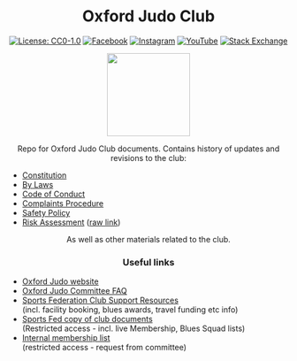 <div align="center">

# Oxford Judo Club

[![License: CC0-1.0](https://img.shields.io/badge/License-CC0_1.0-lightgrey.svg)](<http://creativecommons.org/publicdomain/zero/1.0/>) [![Facebook](https://img.shields.io/badge/-%231877F2.svg?logo=Facebook&logoColor=white)](https://www.facebook.com/groups/oxfordjudo/) [![Instagram](https://img.shields.io/badge/-%23E4405F.svg?logo=Instagram&logoColor=white)](https://www.instagram.com/oxfordjudo/) [![YouTube](https://img.shields.io/badge/-%23FF0000.svg?logo=YouTube&logoColor=white)](https://www.youtube.com/channel/UCshE6bR3LfpkElqKC1vLfjw) [![Stack Exchange](https://img.shields.io/badge/-%23ffffff.svg?logo=StackExchange&logoColor=white)](https://stackoverflowteams.com/c/oxford-judo)

<img src=".assets/img/oxford_judo_logo_400x400.png" width="150"/>

Repo for Oxford Judo Club documents. Contains history of updates and revisions to the club:

</div>

- [Constitution](/docs/Sports%20Club%20Constitution%20-%20OUJC.md)
- [By Laws](/docs/Sports%20Club%20By%20Laws%20-%20OUJC.md)
- [Code of Conduct](/docs/Sports%20Club%20Code%20of%20Conduct%20-%20OUJC.md)
- [Complaints Procedure](/docs/Sports%20Club%20Complaints%20Procedure%20-%20OUJC.md)
- [Safety Policy](Sports%20Club%20Safety%20Policy%20-%20OUJC.md)
- [Risk Assessment](/docs/Sports%20Club%20Risk%20Assessment%20OUJC.pdf) ([raw link](https://docs.google.com/spreadsheets/d/1KlHygRLSfW8raIrFxAiWrRzbJLLxUsDVDe983592kdY/edit?usp=sharing))

<div align="center">

As well as other materials related to the club.

### Useful links

</div>

- [Oxford Judo website](https://oxfordjudo.com/)
- [Oxford Judo Committee FAQ](https://stackoverflowteams.com/c/oxford-judo)
- [Sports Federation Club Support Resources](https://unioxfordnexus.sharepoint.com/sites/SPRT-ClubSupportResources)  
  (incl. facility booking, blues awards, travel funding etc info)
- [Sports Fed copy of club documents](https://unioxfordnexus.sharepoint.com/:f:/s/SPRT-SportsFederation-SharedFiles/EpRoWK_O5LZMqn96dvMMzBABlGwTvIw_D8EifxiFs_r7Nw)  
  (Restricted access - incl. live Membership, Blues Squad lists)
- [Internal membership list](https://docs.google.com/spreadsheets/d/1zHhE8teSSOcjd7vhoT_GisbHMSZPNioaR2BaKfv5Mdk/edit?usp=sharing)  
  (restricted access - request from committee)

